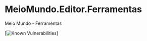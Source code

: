 # MeioMundo.Editor.Ferramentas
 Meio Mundo - Ferramentas

[![Known Vulnerabilities](https://snyk.io/test/github/dwyl/hapi-auth-jwt2/badge.svg?targetFile=package.json)]
